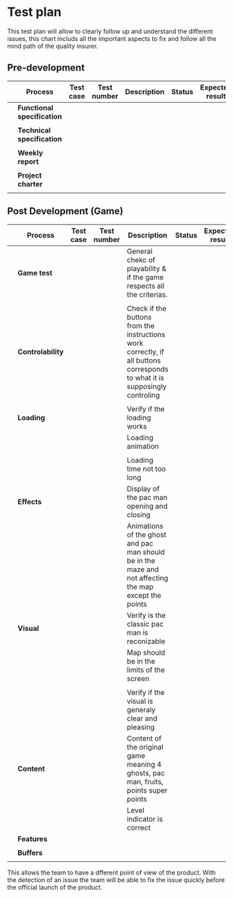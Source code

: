 # Test plan

This test plan will allow to clearly follow up and understand the different issues, this chart includs all the important aspects to fix and follow all the mind path of the quality insurer.

## Pre-development

|| Process | Test case  | Test number | Description | Status | Expected result | Actual result | Comment |
|------------|-------------|-------|-------|-------|----------|------|-----|-----|
|  |**Functional specification**|      |       |       |       |          |
|  |      |      |       |       |       |          |
| |**Technical specification**|      |       |       |       |          |
| |      |      |       |       |       |          |
| |**Weekly report**|      |       |       |       |          |
| |      |      |       |       |       |          |
| |**Project charter**|      |       |       |       |          |
| |      |      |       |       |       |          |

## Post Development (Game)

|| Process | Test case  | Test number | Description | Status | Expected result | Actual result | Comment |
|------------|-------------|-------|-------|-------|----------|------|-----|-----|
| |**Game test**|      |       | General chekc of playability & if the game respects all the criterias. |       |          |
| |      |      |       |       |       |          |
| |      **Controlability**|      |       |Check if the buttons from the instructions work correctly, if all buttons corresponds to what it is supposingly controling|       |          |
| |      |      |       |       |       |          |
| |**Loading**|      |       |  Verify if the loading works  |       |          |
| |      |      |       | Loading animation|       |          |
| |
| |      |      |       |Loading time not too long|       |          |
| |**Effects**|      |       |Display of the pac man opening and closing|       |          |
| |      |      |       | Animations of the ghost and pac man should be in the maze and not affecting the map except the points |       |          |
| |**Visual**|      |       |Verify is the classic pac man is reconizable|       |          |
| |      |      |       |Map should be in the limits of the screen|       |          |
| |
| |      |      |       |Verify if the visual is generaly clear and pleasing|       |          |
| |**Content**|      |       | Content of the original game meaning 4 ghosts, pac man, fruits, points super points |       |          |
| |      |      |       |Level indicator is correct|       |          |
| |**Features**|      |       |       |       |          |
| |      |      |       |       |       |          |
| |**Buffers**|      |       |       |       |          |
| |      |      |       |       |       |          |

This allows the team to have a dfferent point of view of the product. 
With the detection of an issue the team will be able to fix the issue quickly before the official launch of the product.